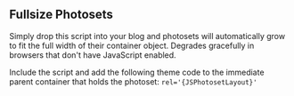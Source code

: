 Fullsize Photosets
------------------
Simply drop this script into your blog and photosets will automatically grow to fit the full width of their container object. Degrades gracefully in browsers that don't have JavaScript enabled.

Include the script and add the following theme code to the immediate parent container that holds the photoset:
`rel='{JSPhotosetLayout}'`